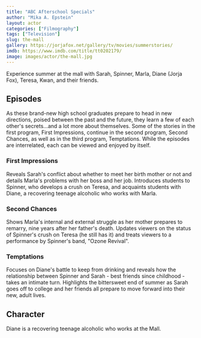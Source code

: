 ```yaml
---
title: "ABC Afterschool Specials"
author: "Mika A. Epstein"
layout: actor
categories: ["Filmography"]
tags: ["Television"]
slug: the-mall
gallery: https://jorjafox.net/gallery/tv/movies/summerstories/
imdb: https://www.imdb.com/title/tt0202179/
image: images/actor/the-mall.jpg
---
```


Experience summer at the mall with Sarah, Spinner, Marla, Diane (Jorja Fox), Teresa, Kwan, and their friends.

## Episodes

As these brand-new high school graduates prepare to head in new directions, poised between the past and the future, they learn a few of each other's secrets...and a lot more about themselves. Some of the stories in the first program, First Impressions, continue in the second program, Second Chances, as well as in the third program, Temptations. While the episodes are interrelated, each can be viewed and enjoyed by itself.

### First Impressions

Reveals Sarah's conflict about whether to meet her birth mother or not and details Marla's problems with her boss and her job. Introduces students to Spinner, who develops a crush on Teresa, and acquaints students with Diane, a recovering teenage alcoholic who works with Marla.

### Second Chances

Shows Marla's internal and external struggle as her mother prepares to remarry, nine years after her father's death. Updates viewers on the status of Spinner's crush on Teresa (he still has it) and treats viewers to a performance by Spinner's band, "Ozone Revival".

### Temptations

Focuses on Diane's battle to keep from drinking and reveals how the relationship between Spinner and Sarah - best friends since childhood - takes an intimate turn. Highlights the bittersweet end of summer as Sarah goes off to college and her friends all prepare to move forward into their new, adult lives.

## Character

Diane is a recovering teenage alcoholic who works at the Mall.
